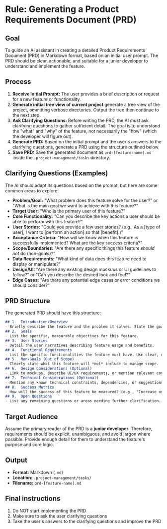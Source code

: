 # Rule: Generating a Product Requirements Document (PRD)

## Goal

To guide an AI assistant in creating a detailed Product Requirements Document (PRD) in Markdown format, based on an initial user prompt. The PRD should be clear, actionable, and suitable for a junior developer to understand and implement the feature.

## Process

1.  **Receive Initial Prompt:** The user provides a brief description or request for a new feature or functionality.
2.  **Generate initial tree view of current project** generate a tree view of the project, ommitting verbose directories.  Output the tree then continue to the next step.
3.  **Ask Clarifying Questions:** Before writing the PRD, the AI *must* ask clarifying questions to gather sufficient detail. The goal is to understand the "what" and "why" of the feature, not necessarily the "how" (which the developer will figure out).
4.  **Generate PRD:** Based on the initial prompt and the user's answers to the clarifying questions, generate a PRD using the structure outlined below.
5.  **Save PRD:** Save the generated document as `prd-[feature-name].md` inside the `.project-management/tasks` directory.

## Clarifying Questions (Examples)

The AI should adapt its questions based on the prompt, but here are some common areas to explore:

*   **Problem/Goal:** "What problem does this feature solve for the user?" or "What is the main goal we want to achieve with this feature?"
*   **Target User:** "Who is the primary user of this feature?"
*   **Core Functionality:** "Can you describe the key actions a user should be able to perform with this feature?"
*   **User Stories:** "Could you provide a few user stories? (e.g., As a [type of user], I want to [perform an action] so that [benefit].)"
*   **Acceptance Criteria:** "How will we know when this feature is successfully implemented? What are the key success criteria?"
*   **Scope/Boundaries:** "Are there any specific things this feature *should not* do (non-goals)?"
*   **Data Requirements:** "What kind of data does this feature need to display or manipulate?"
*   **Design/UI:** "Are there any existing design mockups or UI guidelines to follow?" or "Can you describe the desired look and feel?"
*   **Edge Cases:** "Are there any potential edge cases or error conditions we should consider?"

## PRD Structure

The generated PRD should have this structure:
```markdown
## 1.  Introduction/Overview
- Briefly describe the feature and the problem it solves. State the goal.
## 2.  Goals
- List the specific, measurable objectives for this feature.
## 3.  User Stories
- Detail the user narratives describing feature usage and benefits.
## 4.  Functional Requirements
- List the specific functionalities the feature must have. Use clear, concise language (e.g., "The system must allow users to upload a profile picture."). Number these requirements.
## 5.  Non-Goals (Out of Scope)
- Clearly state what this feature will *not* include to manage scope.
## 6.  Design Considerations (Optional)
- Link to mockups, describe UI/UX requirements, or mention relevant components/styles if applicable.
## 7.  Technical Considerations (Optional)
- Mention any known technical constraints, dependencies, or suggestions (e.g., "Should integrate with the existing Auth module").
## 8.  Success Metrics
- How will the success of this feature be measured? (e.g., "Increase user engagement by 10%", "Reduce support tickets related to X").
## 9.  Open Questions
- List any remaining questions or areas needing further clarification.
```
## Target Audience

Assume the primary reader of the PRD is a **junior developer**. Therefore, requirements should be explicit, unambiguous, and avoid jargon where possible. Provide enough detail for them to understand the feature's purpose and core logic.

## Output

*   **Format:** Markdown (`.md`)
*   **Location:** `.project-management/tasks/`
*   **Filename:** `prd-[feature-name].md`

## Final instructions

1. Do NOT start implementing the PRD
2. Make sure to ask the user clarifying questions
3. Take the user's answers to the clarifying questions and improve the PRD